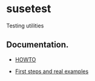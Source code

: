 susetest
========

Testing utilities

##  Documentation.

* [HOWTO](doc/HOWTO.md)

* [First steps and real examples](doc/first_steps.md)
